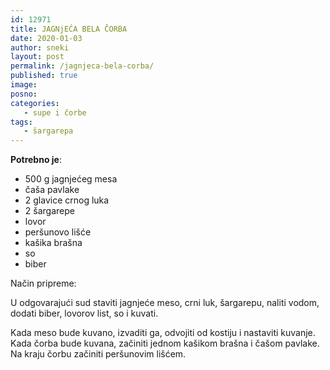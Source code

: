 ```yaml
---
id: 12971
title: JAGNjEĆA BELA ČORBA
date: 2020-01-03
author: sneki
layout: post
permalink: /jagnjeca-bela-corba/
published: true
image: 
posno: 
categories:
   - supe i čorbe
tags:
   - šargarepa
---
```

**Potrebno je**:

* 500 g jagnjećeg mesa
* čaša pavlake
* 2 glavice crnog luka 
* 2 šargarepe 
* lovor
* peršunovo lišće
* kašika brašna 
* so
* biber 

Način pripreme:

U odgovarajući sud staviti jagnjeće meso, crni luk, šargarepu, naliti vodom, dodati biber, lovorov list, so i kuvati. 

Kada meso bude kuvano, izvaditi ga, odvojiti od kostiju i nastaviti kuvanje. Kada čorba bude kuvana,
začiniti jednom kašikom brašna i čašom pavlake. Na kraju čorbu začiniti peršunovim lišćem.
  


